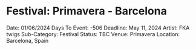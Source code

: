 # Festival: Primavera - Barcelona

Date: 01/06/2024
Days To Event: -506
Deadline: May 11, 2024
Artist: FKA twigs
Sub-Category: Festival
Status: TBC
Venue: Primavera
Location: Barcelona, Spain